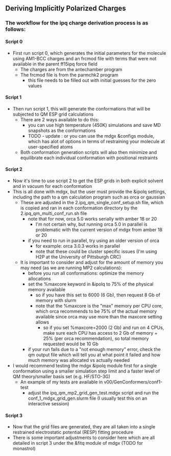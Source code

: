 ## Deriving Implicitly Polarized Charges

### The workflow for the ipq charge derivation process is as follows:

#### Script 0
* First run script 0, which generates the initial parameters for the molecule using AM1-BCC charges and an frcmod file with terms that were not available in the parent ff15ipq force field
    * The charges are from the antechamber program
    * The frcmod file is from the parmchk2 program
        * this file needs to be filled out with initial guesses for the zero values

#### Script 1
* Then run script 1, this will generate the conformations that will be subjected to QM ESP grid calculations
    * There are 2 ways available to do this:
        * you can use high temperature (450K) simulations and save MD snapshots as the conformations
        * TODO - update : or you can use the mdgx &configs module, which has alot of options in terms of restraining your molecule at user-specified atoms
    * Both conformation generation scripts will also then minimize and equilibrate each individual conformation with positional restraints

#### Script 2 
* Now it's time to use script 2 to get the ESP grids in both explicit solvent and in vacuum for each conformation
* This is all done with mdgx, but the user must provide the &ipolq settings, including the path to a qm calculation program such as orca or gaussian
    * These are adjusted in the 2.ipq_qm_single_conf_setup.sh file, which is copied and ran in each conformation directory by the 2.ipq_qm_multi_conf_run.sh file
        * note that for now, orca 5.0 works serially with amber 18 or 20
            * I'm not certain why, but running orca 5.0 in parallel is problematic with the current version of mdgx from amber 18 or 20
        * if you need to run in parallel, try using an older version of orca
            * for example: orca 3.0.3 works in parallel
            * note that these could be cluster specific issues (I'm using H2P at the University of Pittsburgh CRC)
    * It is important to consider and adjust for the amount of memory you may need (as we are running MP2 calculations):
        * before you run all conformations: optimize the memory allocations
        * set the %maxcore keyword in &ipolq to 75% of the physical memory available
            * so if you have this set to 6000 (6 Gb), then request 8 Gb of memory with slurm
            * note that the %maxcore is the "max" memory per CPU core, which orca recommends to be 75% of the actual memory available since orca may use more than the maxcore setting allows
                * so if you set %maxcore=2000 (2 Gb) and run on 4 CPUs, make sure each CPU has access to 2 Gb of memory + 25% (per orca recommendation), so total memory requested would be 10 Gb
        * if your run fails due to a "not enough memory" error, check the qm output file which will tell you at what point it failed and how much memory was allocated vs actually needed
* I would recommend testing the mdgx &ipolq module first for a single conformation using a smaller simulation step limit and a faster level of QM theory/smaller basis set (e.g. HF/STO-3G)
    * An example of my tests are available in v00/GenConformers/conf1-test
        * adjust the ipq_qm_mp2_grid_gen_test.mdgx script and run the conf_1_mdgx_grid_gen.slurm file (I usually test this on an interactive session)

#### Script 3
* Now that the grid files are generated, they are all taken into a single restrained electrostatic potential (RESP) fitting procedure
* There is some important adjustments to consider here which are all detailed in script 3 under the &fitq module of mdgx (TODO for monastrol)
